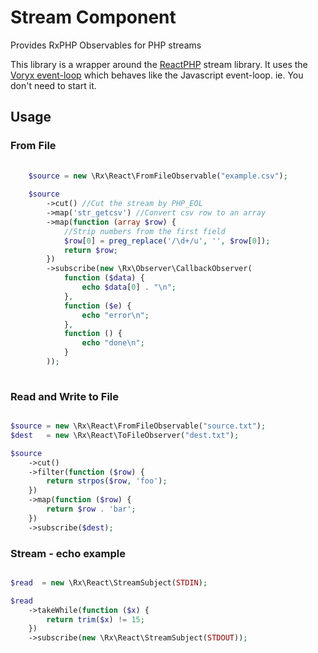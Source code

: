 # Stream Component

Provides RxPHP Observables for PHP streams

This library is a wrapper around the [ReactPHP](https://github.com/reactphp/stream) stream library.  It uses the [Voryx event-loop](https://github.com/voryx/event-loop) which behaves like the Javascript event-loop.  ie. You don't need to start it.


## Usage

### From File
```php
    
    $source = new \Rx\React\FromFileObservable("example.csv");
    
    $source
        ->cut() //Cut the stream by PHP_EOL
        ->map('str_getcsv') //Convert csv row to an array
        ->map(function (array $row) {
            //Strip numbers from the first field
            $row[0] = preg_replace('/\d+/u', '', $row[0]);
            return $row;
        })
        ->subscribe(new \Rx\Observer\CallbackObserver(
            function ($data) {
                echo $data[0] . "\n";
            },
            function ($e) {
                echo "error\n";
            },
            function () {
                echo "done\n";
            }
        ));
    
```

### Read and Write to File


```PHP

$source = new \Rx\React\FromFileObservable("source.txt");
$dest   = new \Rx\React\ToFileObserver("dest.txt");

$source
    ->cut()
    ->filter(function ($row) {
        return strpos($row, 'foo');
    })
    ->map(function ($row) {
        return $row . 'bar';
    })
    ->subscribe($dest);

```

### Stream - echo example

```PHP

$read  = new \Rx\React\StreamSubject(STDIN);

$read
    ->takeWhile(function ($x) {
        return trim($x) != 15;
    })
    ->subscribe(new \Rx\React\StreamSubject(STDOUT));
    
```    